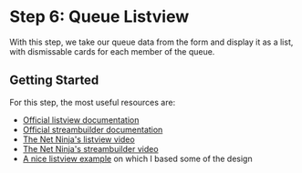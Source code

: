 # Step 6: Queue Listview

With this step, we take our queue data from the form and display it as a list, with dismissable cards for each member of the queue.

## Getting Started

For this step, the most useful resources are:

- [Official listview documentation](https://api.flutter.dev/flutter/widgets/ListView-class.html)
- [Official streambuilder documentation](https://api.flutter.dev/flutter/widgets/StreamBuilder-class.html)
- [The Net Ninja's listview video](https://youtu.be/TKM6_MTNGsI)
- [The Net Ninja's streambuilder video](https://youtu.be/PT3v28eyOqg)
- [A nice listview example](https://proandroiddev.com/flutter-thursday-02-beautiful-list-ui-and-detail-page-a9245f5ceaf0) on which I based some of the design
